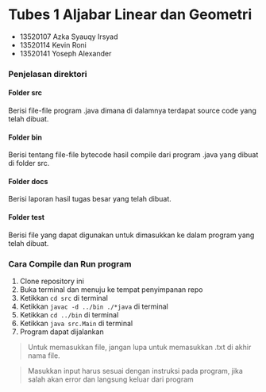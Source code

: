 # Tubes 1 Aljabar Linear dan Geometri
- 13520107 Azka Syauqy Irsyad
- 13520114 Kevin Roni
- 13520141 Yoseph Alexander


### Penjelasan direktori
#### Folder src
Berisi file-file program .java dimana di dalamnya terdapat source code yang telah dibuat.

#### Folder bin
Berisi tentang file-file bytecode hasil compile dari program .java yang dibuat di folder src.

#### Folder docs
Berisi laporan hasil tugas besar yang telah dibuat.

#### Folder test
Berisi file yang dapat digunakan untuk dimasukkan ke dalam program yang telah dibuat.

### Cara Compile dan Run program
1. Clone repository ini
2. Buka terminal dan menuju ke tempat penyimpanan repo
3. Ketikkan `cd src` di terminal
4. Ketikkan `javac -d ../bin ./*java` di terminal
5. Ketikkan `cd ../bin` di terminal
6. Ketikkan `java src.Main` di terminal
7. Program dapat dijalankan

> Untuk memasukkan file, jangan lupa untuk memasukkan .txt di akhir nama file.

> Masukkan input harus sesuai dengan instruksi pada program, jika salah akan error dan langsung keluar dari program